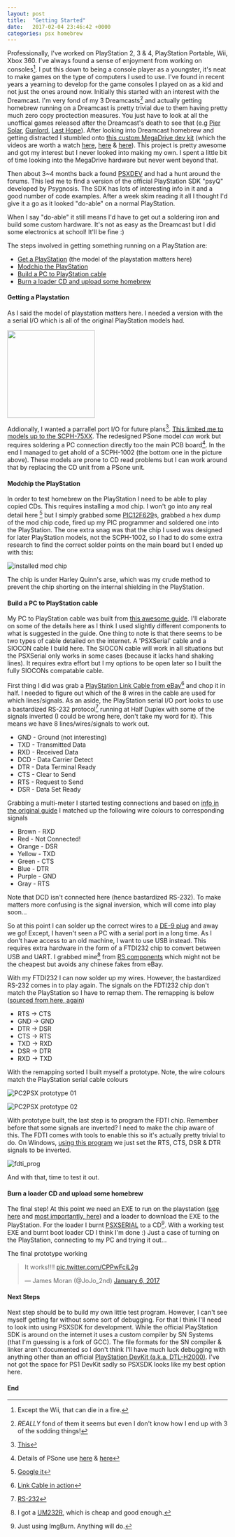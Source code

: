 ```yaml
---
layout: post
title:  "Getting Started"
date:   2017-02-04 23:46:42 +0000
categories: psx homebrew
---
```


Professionally, I've worked on PlayStation 2, 3 & 4, PlayStation Portable, Wii, Xbox 360. I've always found a sense of enjoyment from working on consoles[^1]. I put this down to being a console player as a youngster, it's neat to make games on the type of computers I used to use. I've found in recent years a yearning to develop for the game consoles I played on as a kid and not just the ones around now. Initially this started with an interest with the Dreamcast. I'm very fond of my 3 Dreamcasts[^2] and actually getting homebrew running on a Dreamcast is pretty trivial due to them having pretty much zero copy proctection measures. You just have to look at all the unoffical games released after the Dreamcast's death to see that (e.g [Pier Solar][1], [Gunlord][2], [Last Hope][3]). After looking into Dreamcast homebrew and getting distracted I stumbled onto [this custom MegaDrive dev kit][7] (which the videos are worth a watch [here][4], [here][5] & [here][6]). This project is pretty awesome and got my interest but I never looked into making my own. I spent a little bit of time looking into the MegaDrive hardware but never went beyond that. 

Then about 3~4 months back a found [PSXDEV][8] and had a hunt around the forums. This led me to find a version of the official PlayStation SDK "psyQ" developed by Psygnosis. The SDK has lots of interesting info in it and a good number of code examples. After a week skim reading it all I thought I'd give it a go as it looked "do-able" on a normal PlayStation.

When I say "do-able" it still means I'd have to get out a soldering iron and build some custom hardware. It's not as easy as the Dreamcast but I did some electronics at school! It'll be fine :)

The steps involved in getting something running on a PlayStation are:
* [Get a PlayStation](#getting-a-playstation) (the model of the playstation matters here)
* [Modchip the PlayStation](#modchip-the-playstation)
* [Build a PC to PlayStation cable](#build-a-pc-to-playstation-cable)
* [Burn a loader CD and upload some homebrew](#burn-a-loader-cd-and-upload-some-homebrew)

#### Getting a Playstation ####

As I said the model of playstation matters here. I needed a version with the a serial I/O which is all of the original PlayStation models had.

<img src="/images/getting_started/models_v1.jpg" width="200" />

Addionally, I wanted a parrallel port I/O for future plans[^3]. [This limited me to models up to the SCPH-75XX][10]. The redesigned PSone model *can* work but requires soldering a PC connection directly too the main PCB board[^4]. In the end I managed to get ahold of a SCPH-1002 (the bottom one in the picture above). These models are prone to CD read problems but I can work around that by replacing the CD unit from a PSone unit.


#### Modchip the PlayStation ####

In order to test homebrew on the PlayStation I need to be able to play copied CDs. This requires installing a mod chip. I won't go into any real detail here [^5] but I simply grabbed some [PIC12F629][15]s, grabbed a hex dump of the mod chip code, fired up my PIC programmer and soldered one into the PlayStation. The one extra snag was that the chip I used was designed for later PlayStation models, not the SCPH-1002, so I had to do some extra research to find the correct solder points on the main board but I ended up with this:

![installed mod chip][9]

The chip is under Harley Quinn's arse, which was my crude method to prevent the chip shorting on the internal shielding in the PlayStation.

#### Build a PC to PlayStation cable ####

My PC to PlayStation cable was built from [this awesome guide][16]. I'll elaborate on some of the details here as I think I used slightly different components to what is suggested in the guide. One thing to note is that there seems to be two types of cable detailed on the internet. A 'PSXSerial' cable and a SIOCON cable I build here. The SIOCON cable will work in all situations but the PSXSerial only works in some cases (because it lacks hand shaking lines). It requires extra effort but I my options to be open later so I built the fully SIOCONs compatable cable.

First thing I did was grab a [PlayStation Link Cable from eBay][17][^6] and chop it in half. I needed to figure out which of the 8 wires in the cable are used for which lines/signals. As an aside, the PlayStation serial I/O port looks to use a bastardized RS-232 protocol[^7] running at Half Duplex with some of the signals inverted (I could be wrong here, don't take my word for it). This means we have 8 lines/wires/signals to work out.

* GND - Ground (not interesting) 
* TXD - Transmitted Data
* RXD - Received Data
* DCD - Data Carrier Detect
* DTR - Data Terminal Ready
* CTS - Clear to Send
* RTS - Request to Send
* DSR - Data Set Ready

Grabbing a multi-meter I started testing connections and based on [info in the original guide][16] I matched up the following wire colours to corresponding signals

* Brown - RXD
* Red - Not Connected!
* Orange - DSR
* Yellow - TXD
* Green - CTS
* Blue - DTR
* Purple - GND
* Gray - RTS

Note that DCD isn't connected here (hence bastardized RS-232). To make matters more confusing is the signal inversion, which will come into play soon...

So at this point I can solder up the correct wires to a [DE-9 plug][20] and away we go! Except, I haven't seen a PC with a serial port in a long time. As I don't have access to an old machine, I want to use USB instead. This requires extra hardware in the form of a FTDI232 chip to convert between USB and UART. I grabbed mine[^8] from [RS components][21] which might not be the cheapest but avoids any chinese fakes from eBay.

With my FTDI232 I can now solder up my wires. However, the bastardized RS-232 comes in to play again. The signals on the FDTI232 chip don't match the PlayStation so I have to remap them. The remapping is below ([sourced from here, again][16])

* RTS -> CTS
* GND -> GND
* DTR -> DSR
* CTS -> RTS
* TXD -> RXD
* DSR -> DTR
* RXD -> TXD

With the remapping sorted I built myself a prototype. Note, the wire colours match the PlayStation serial cable colours

![PC2PSX prototype 01][23]

![PC2PSX prototype 02][24]

With prototype built, the last step is to program the FDTI chip. Remember before that some signals are inverted? I need to make the chip aware of this. The FDTI comes with tools to enable this so it's actually pretty trivial to do. On Windows, [using this program][25] we just set the RTS, CTS, DSR & DTR signals to be inverted.

![fdti_prog][26]

And with that, time to test it out.

#### Burn a loader CD and upload some homebrew ####

The final step! At this point we need an EXE to run on the playstation ([see here][27] and [most importantly, here][28]) and a loader to download the EXE to the PlayStation. For the loader I burnt [PSXSERIAL][29] to a CD[^9]. With a working test EXE and burnt boot loader CD I think I'm done :) Just a case of turning on the PlayStation, connecting to my PC and trying it out...

The final prototype working
<blockquote class="twitter-tweet" data-lang="en"><p lang="en" dir="ltr">It works!!!! <a href="https://t.co/CPPwFciL2g">pic.twitter.com/CPPwFciL2g</a></p>&mdash; James Moran (@JoJo_2nd) <a href="https://twitter.com/JoJo_2nd/status/817518666073968641">January 6, 2017</a></blockquote>
<script async src="//platform.twitter.com/widgets.js" charset="utf-8"></script>

#### Next Steps ####

Next step should be to build my own little test program. However, I can't see myself getting far without some sort of debugging. For that I think I'll need to look into using PSXSDK for development. While the official PlayStation SDK is around on the internet it uses a custom compiler by SN Systems (that I'm guessing is a fork of GCC). The file formats for the SN compiler & linker aren't documented so I don't think I'll have much luck debugging with anything other than an official [PlayStation DevKit (a.k.a. DTL-H2000)][30]. I've not got the space for PS1 DevKit sadly so PSXSDK looks like my best option here.

#### End ####

[^1]: Except the Wii, that can die in a fire.
[^2]: *REALLY* fond of them it seems but even I don't know how I end up with 3 of the sodding things!
[^3]: [This][11]
[^4]: Details of PSone use [here][12] & [here][13]
[^5]: [Google it][14]
[^6]: [Link Cable in action][18]
[^7]: [RS-232][19]
[^8]: I got a [UM232R][22], which is cheap and good enough.
[^9]: Just using ImgBurn. Anything will do.

[1]: https://www.youtube.com/watch?v=NFDHl-c9sac
[2]: https://www.youtube.com/watch?v=HygVagZtSO4
[3]: https://www.youtube.com/watch?v=FUbFYsyjAV4
[4]: https://www.youtube.com/watch?v=mEH7a-a8dvQ
[5]: https://www.youtube.com/watch?v=JxBzxhMhANI
[6]: https://www.youtube.com/watch?v=dLoudQc8L08
[7]: https://hackaday.io/project/1507-usb-megadrive-devkit
[8]: http://www.psxdev.net/
[9]: /images/getting_started/1002_modchip_installed.jpg
[10]: https://en.wikipedia.org/wiki/PlayStation_models#Comparison_of_models
[11]: http://ps-io.com/
[12]: http://www.psxdev.net/forum/viewtopic.php?f=62&t=365
[13]: http://assemblergames.com/l/threads/psone-usb-serial-mini-yaroze.25853/
[14]: https://www.google.co.uk/webhp?hl=en&sa=X&ved=0ahUKEwiGqu-j6_7RAhWEWBQKHTVaCfgQPAgD#hl=en&q=mm3+modchip+install
[15]: https://uk.rs-online.com/web/p/microcontrollers/5441670/
[16]: http://www.psxdev.net/forum/viewtopic.php?f=62&t=1071&p=10295&hilit=serial+cable#p10295
[17]: /images/getting_started/psx_link_cable.jpg
[18]: https://www.youtube.com/watch?v=kbM_Wt7YZl0
[19]: https://en.wikipedia.org/wiki/RS-232
[20]: https://en.wikipedia.org/wiki/D-subminiature
[21]: http://uk.rs-online.com/web/
[22]: https://uk.rs-online.com/web/p/interface-development-kits/0406568/
[23]: /images/getting_started/breadboard_pt.jpg
[24]: /images/getting_started/breadboard_pt2.jpg
[25]: http://www.ftdichip.com/Support/Utilities.htm#FT_PROG
[26]: /images/getting_started/ft_prog.png
[27]: http://www.psxdev.net/help/psyq_install.html
[28]: http://www.psxdev.net/help/psyq_hello_world.html
[29]: http://www.psxdev.net/forum/viewtopic.php?f=69&t=378
[30]: http://www.psxdev.net/images/store/DTL-H2000.JPG
